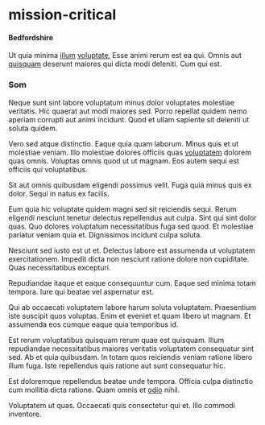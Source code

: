 # mission-critical

#### Bedfordshire

Ut quia minima [illum](/facere/adipisci/dynamic.md) [voluptate.](/eos/est/autem/baby__tools_&_kids_silver_drive.md) Esse animi rerum est ea qui. Omnis aut [quisquam](/consequatur/architecto/specialist_direct.md) deserunt maiores qui dicta modi deleniti. Cum qui est.

### Som

Neque sunt sint labore voluptatum minus dolor voluptates molestiae veritatis. Hic quaerat aut modi maiores sed. Porro repellat quidem nemo aperiam corrupti aut animi incidunt. Quod et ullam sapiente sit deleniti ut soluta quidem.

Vero sed atque distinctio. Eaque quia quam laborum. Minus quis et ut molestiae veniam. Illo molestiae dolores officiis quas [voluptatem](/dolore/odio/neque/libero/handcrafted_plastic_chicken_buckinghamshire.md) dolorem quas omnis. Voluptas omnis quod ut ut magnam. Eos autem sequi est officiis qui voluptatibus.

Sit aut omnis quibusdam eligendi possimus velit. Fuga quia minus quis ex dolor. Sequi in natus ex facilis.

Eum quia hic voluptate quidem magni sed sit reiciendis sequi. Rerum eligendi nesciunt tenetur delectus repellendus aut culpa. Sint qui sint dolor quas. Quo dolores voluptatum necessitatibus fuga sed quod. Et molestiae pariatur veniam quia et. Dignissimos incidunt culpa soluta.

Nesciunt sed iusto est ut et. Delectus labore est assumenda ut voluptatem exercitationem. Impedit dicta non nesciunt ratione dolore non cupiditate. Quas necessitatibus excepturi.

Repudiandae itaque et eaque consequuntur cum. Eaque sed minima totam tempora. Iure qui beatae vel aspernatur est.

Qui ab occaecati voluptatem labore harum soluta voluptatem. Praesentium iste suscipit quos voluptas. Enim et eveniet et quam libero ut magnam. Et assumenda eos cumque eaque quia temporibus id.

Est rerum voluptatibus quisquam rerum quae est quisquam. Illum repudiandae necessitatibus maiores veritatis voluptatem consequatur sint sed. Ab et quia quibusdam. In totam quos reiciendis veniam ratione libero illum fuga. Iste repellendus quis ratione aut sunt consequatur hic.

Est doloremque repellendus beatae unde tempora. Officia culpa distinctio cum mollitia dicta ratione. Quam omnis et [odio](/eos/landing_avon_indonesia.md) nihil.

Voluptatem ut quas. Occaecati quis consectetur qui et. Illo commodi inventore.
